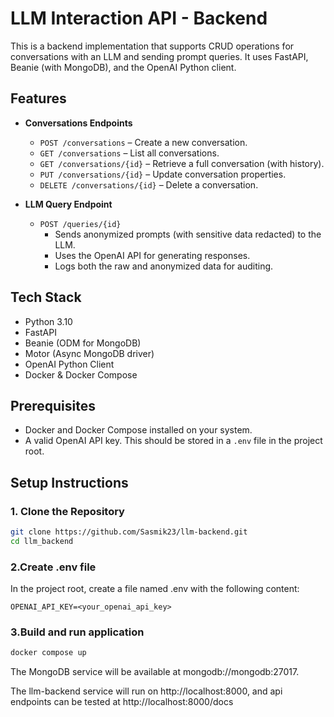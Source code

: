 # LLM Interaction API - Backend 

This is a backend implementation that supports CRUD operations for conversations with an LLM and sending prompt queries. It uses FastAPI, Beanie (with MongoDB), and the OpenAI Python client.

## Features

- **Conversations Endpoints**
  - `POST /conversations` – Create a new conversation.
  - `GET /conversations` – List all conversations.
  - `GET /conversations/{id}` – Retrieve a full conversation (with history).
  - `PUT /conversations/{id}` – Update conversation properties.
  - `DELETE /conversations/{id}` – Delete a conversation.
  
- **LLM Query Endpoint**
  - `POST /queries/{id}`
    - Sends anonymized prompts (with sensitive data redacted) to the LLM.
    - Uses the OpenAI API for generating responses.
    - Logs both the raw and anonymized data for auditing.

## Tech Stack

- Python 3.10
- FastAPI
- Beanie (ODM for MongoDB)
- Motor (Async MongoDB driver)
- OpenAI Python Client
- Docker & Docker Compose

## Prerequisites

- Docker and Docker Compose installed on your system.
- A valid OpenAI API key. This should be stored in a `.env` file in the project root.

## Setup Instructions

### 1. Clone the Repository

```bash
git clone https://github.com/Sasmik23/llm-backend.git
cd llm_backend
```

### 2.Create .env file
In the project root, create a file named .env with the following content:
```env
OPENAI_API_KEY=<your_openai_api_key>
```

### 3.Build and run application 
```bash
docker compose up 
```

The MongoDB service will be available at mongodb://mongodb:27017.

The llm-backend service will run on http://localhost:8000, and api endpoints can be tested at http://localhost:8000/docs

